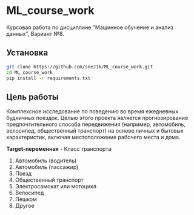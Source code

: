 # ML_course_work
Курсовая работа по дисциплине "Машинное обучение и анализ данных", Вариант №8.

## Установка
```bash
git clone https://github.com/sneJ1k/ML_course_work.git
cd ML_course_work
pip install -r requirements.txt
```

## Цель работы
Комплексное исследование по поведению во время ежедневных будничных поездок. Целью этого проекта
является прогнозирование предпочтительного способа передвижения (например, автомобиль,
велосипед, общественный транспорт) на основе личных и бытовых характеристик, включая
местоположение рабочего места и дома.

**Target-переменная** - Класс транспорта

1) Автомобиль (водитель)
2) Автомобиль (пассажир)
3) Поезд
4) Общественный транспорт
5) Электросамокат или мотоцикл
6) Велосипед
7) Пешком
8) Другое

